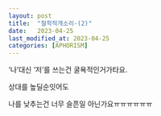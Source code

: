 ```yaml
---
layout: post
title:  "철학적개소리-(2)"
date:   2023-04-25
last_modified_at: 2023-04-25
categories: [APHORISM]
---
```


‘나’대신 ‘저’를 쓰는건 굴욕적인거가타요.

상대를 높딜순잇어도

나를 낮추는건 너무 슬픈일 아닌가요ㅠㅠㅠㅠㅠㅠ
